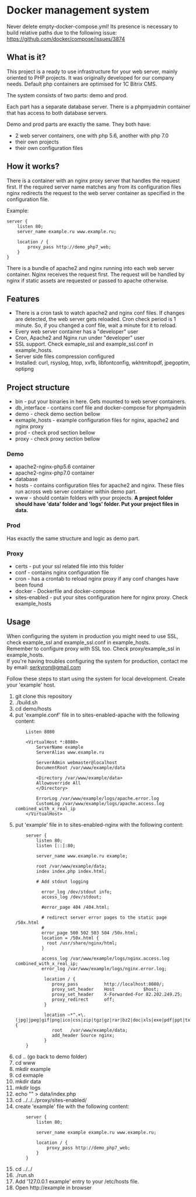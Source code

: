<h1>Docker management system</h1>

Never delete empty-docker-compose.yml! 
Its presence is necessary to build relative paths due to the following issue:
https://github.com/docker/compose/issues/3874

<h2>What is it?</h2>

This project is a ready to use infrastructure for your web server, mainly oriented to PHP projects. It was originally developed for our company needs. Default php containers are optimised for 1C Bitrix CMS. 

The system consists of two parts: demo and prod. 

Each part has a separate database server.
There is a phpmyadmin container that has access to both database servers.

Demo and prod parts are exactly the same. They both have: 
<ul>
  <li>2 web server containers, one with php 5.6, another with php 7.0 </li>
  <li>their own projects </li>
  <li>their own configuration files</li>
</ul>

<h2>How it works?</h2>

There is a container with an nginx proxy server that handles the request first. If the required server name matches any from its configuration files nginx redirects the request to the web server container as specified in the configuration file.

Example: 

	server {
		listen 80;
		server_name example.ru www.example.ru;

		location / {
			proxy_pass http://demo_php7_web;
		}
	}

There is a bundle of apache2 and nginx running into each web server container. Nginx receives the request first. The request will be handled by nginx if static assets are requested or passed to apache otherwise. 

<h2>Features</h2>

<ul>
	<li>There is a cron task to watch apache2 and nginx conf files. If changes are detected, the web server gets reloaded. Cron check period is 1 minute. So, if you changed a conf file, wait a minute for it to reload.</li>
	<li>Every web server container has a "developer" user</li>
	<li>Cron, Apache2 and Nginx run under "developer" user</li>
	<li>SSL support. Check exmaple_ssl and example_ssl.conf in example_hosts.</li>
	<li>Server side files compression configured</li>
	<li>Installed: curl, rsyslog, htop, xvfb, libfontconfig, wkhtmltopdf, jpegoptim, optipng</li>
</ul>

<h2>Project structure</h2>

<ul>
  	<li>bin - put your binaries in here. Gets mounted to web server containers.</li>
	<li>db_interface - contains conf file and docker-compose for phpmyadmin</li>
	<li>demo - check demo section bellow</li>
	<li>exmaple_hosts - example configuration files for nginx, apache2 and nginx proxy</li>
	<li>prod - check prod section bellow</li>
	<li>proxy - check proxy section bellow</li>
</ul>

<h3>Demo</h3>

<ul>
	<li>apache2-nginx-php5.6 container</li>
	<li>apache2-nginx-php7.0 container</li>
	<li>database</li>
	<li>hosts - contains configuration files for apache2 and nginx. These files run across web server container within demo part.</li>
	<li>www - should contain folders with your projects. <b>A project folder should have 'data' folder and 'logs' folder. Put your project files in data.</b></li>
</ul>

<h3>Prod</h3>

Has exactly the same structure and logic as demo part.

<h3>Proxy</h3>

<ul>
	<li>certs - put your ssl related file into this folder</li>
	<li>conf - contains nginx configuration file</li>
	<li>cron - has a crontab to reload nginx proxy if any conf changes have been found</li>
	<li>docker - Dockerfile and docker-compose
	<li>sites-enabled - put your sites configuration here for nginx proxy. Check example_hosts</li>
</ul>

<h2>Usage</h2>

<p>When configuring the system in production you might need to use SSL, check example_ssl and example_ssl.conf in example_hosts.<br>
Remember to configure proxy with SSL too. Check proxy/example_ssl in example_hosts.<br>
If you're having troubles configuring the system for production, contact me by email: <a href="mailto:serkyron@gmail.com">serkyron@gmail.com</a><br></p>

<p>Follow these steps to start using the system for local development. Create your 'example' host. <br></p>

<ol>
	<li>git clone this repository</li>
	<li>./build.sh</li>
	<li>cd demo/hosts</li>
	<li>
		put 'example.conf' file in to sites-enabled-apache with the following content:
		
		Listen 8080

		<VirtualHost *:8080>
			ServerName example
			ServerAlias www.example.ru

			ServerAdmin webmaster@localhost
			DocumentRoot /var/www/example/data

			<Directory /var/www/example/data>
			Allowoverride All
		    </Directory>

			ErrorLog /var/www/example/logs/apache.error.log
			CustomLog /var/www/example/logs/apache.access.log combined_with_x_real_ip
		</VirtualHost>
</li>
	<li>
		put 'example' file in to sites-enabled-nginx with the following content:
		
		server {
			listen 80;
			listen [::]:80;

			server_name www.example.ru example;

			root /var/www/example/data;
			index index.php index.html;

			# Add stdout logging

			  error_log /dev/stdout info;
			  access_log /dev/stdout;

			  #error_page 404 /404.html;

			  # redirect server error pages to the static page /50x.html
			  #
			  error_page 500 502 503 504 /50x.html;
			  location = /50x.html {
			    root /usr/share/nginx/html;
			  }

			  access_log /var/www/example/logs/nginx.access.log combined_with_x_real_ip;
			  error_log /var/www/example/logs/nginx.error.log;

			   location / {
			      proxy_pass          http://localhost:8080/;
			      proxy_set_header    Host           $host;
			      proxy_set_header    X-Forwarded-For 82.202.249.25;
			      proxy_redirect      off;
			   }

			   location ~*^.+\.(jpg|jpeg|gif|png|ico|css|zip|tgz|gz|rar|bz2|doc|xls|exe|pdf|ppt|txt|tar|wav|bmp|rtf|js|html)$ {
			      root   /var/www/example/data;
			      add_header Source nginx; 
			   }
		}
		
</li>
	<li>cd .. (go back to demo folder)</li>
	<li>cd www</li>
	<li>mkdir example</li>
	<li>cd exmaple</li>
	<li>mkdir data</li>
	<li>mkdir logs</li>
	<li>echo "<? phpinfo() ?>" > data/index.php</li>
	<li>cd ../../../proxy/sites-enabled/</li>
	<li>
		create 'example' file with the following content:
	
		server {
			listen 80;

			server_name example example.ru www.example.ru;

			location / {
				proxy_pass http://demo_php7_web;
			}
		}		
</li>
	<li>cd ../../</li>
	<li>./run.sh</li>
	<li>Add '127.0.0.1  example' entry to your /etc/hosts file.</li>
	<li>Open http://example in browser</li>
</ol>
